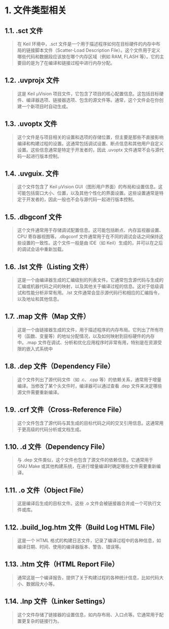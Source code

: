 # 1. 文件类型相关

## 1.1. .sct 文件
> 在 Keil 环境中，.sct 文件是一个用于描述程序如何在目标硬件的内存中布局的链接脚本文件（Scatter-Load Description File）。这个文件用于定义哪些代码和数据段应该放在哪个内存区域（例如 RAM, FLASH 等）。它的主要目的是为了在编译和链接过程中进行内存分配。

## 1.2. .uvprojx 文件
> 这是 Keil µVision 项目文件，它包含了项目的核心配置信息。这包括目标硬件、编译器选项、链接器选项、包含的源文件等。通常，这个文件会在你创建一个新项目时自动生成。

## 1.3. .uvoptx 文件
> 这个文件是与项目相关的设置和选项的存储位置，但主要是那些不直接影响编译和构建过程的设置。这通常包括调试设置、断点信息和其他用户自定义设置。这些信息通常是特定于开发者的，因此 .uvoptx 文件通常不会与源代码一起进行版本控制。

## 1.4. .uvguix. 文件
> 这个文件包含了 Keil µVision GUI（图形用户界面）的布局和设置信息。这可能包括窗口大小、位置，以及其他个性化的界面设置。这些设置通常是特定于开发者的，因此一般也不会与源代码一起进行版本控制。

## 1.5. .dbgconf 文件
> 这个文件通常用于存储调试配置信息。这可能包括断点、内存监视器设置、CPU 寄存器视图等。.dbgconf 文件通常用于在不同的调试会话之间保持这些设置的一致性。这个文件一般是由 IDE（如 Keil）生成的，并可以在之后的调试会话中重新加载。

## 1.6. .lst 文件（Listing 文件）
> 这是一个由编译器生成的汇编级别的列表文件。它通常包含源代码与生成的汇编或机器代码之间的映射，以及其他关于编译过程的信息。这对于低级调试和性能分析非常有用。.lst 文件通常会显示源代码行和相应的汇编指令，以及地址和其他信息。

## 1.7. .map 文件（Map 文件）
> 这是一个由链接器生成的文件，用于描述程序的内存布局。它列出了所有符号（函数、变量等）的地址分配情况，以及如何映射到目标硬件的内存中。.map 文件在调试、分析和优化应用程序时非常有用，特别是在资源受限的嵌入式系统中

## 1.8. .dep 文件（Dependency File）
> 这个文件列出了源代码文件（如 .c、.cpp 等）的依赖关系，通常用于增量编译。当修改了某个头文件时，编译器可以通过查看 .dep 文件来决定哪些源文件需要重新编译。

## 1.9. .crf 文件（Cross-Reference File）
> 这个文件包含了源代码与其生成的目标代码之间的交叉引用信息。这通常用于更高级的代码分析或文档生成。

## 1.10. .d 文件（Dependency File）
> 与 .dep 文件类似，这个文件也包含了源文件的依赖信息。它通常用于 GNU Make 或其他构建系统，在进行增量编译时确定哪些文件需要重新编译。

## 1.11. .o 文件（Object File）
> 这是编译后生成的目标文件。这些 .o 文件会被链接器合并成一个可执行文件或库。

## 1.12. .build_log.htm 文件（Build Log HTML File）
> 这是一个 HTML 格式的构建日志文件，记录了编译过程中的各种信息，如编译日期、时间、使用的编译器版本、警告、错误等。

## 1.13. .htm 文件（HTML Report File）
> 通常这是一个编译报告，提供了关于构建过程的各种统计信息，比如代码大小、数据段大小等。

## 1.14. .lnp 文件（Linker Settings）
> 这个文件存储了链接器的设置信息，如内存布局、入口点等。它通常用于配置更复杂的链接行为。

